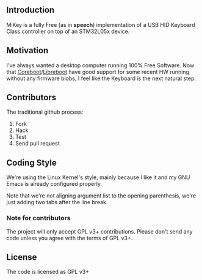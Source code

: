 ## Introduction

MiKey is a fully Free (as in **speech**) implementation of a USB HID Keyboard
Class controller on top of an STM32L05x device.

## Motivation

I've always wanted a desktop computer running 100% Free Software. Now that
[Coreboot][1]/[Libreboot][2] have good support for some recent HW running
without any firmware blobs, I feel like the Keyboard is the next natural step.

## Contributors

The traditional github process:

1. Fork
1. Hack
1. Test
1. Send pull request

## Coding Style

We're using the Linux Kernel's style, mainly because I like it and my GNU Emacs
is already configured properly.

Note that we're not aligning argument list to the opening parenthesis, we're
just adding two tabs after the line break.

### Note for contributors

The project will only accept GPL v3+ contributions. Please don't send any code
unless you agree with the terms of GPL v3+.

## License

The code is licensed as GPL v3+

[1]: http://www.coreboot.org/
[2]: https://libreboot.org/

